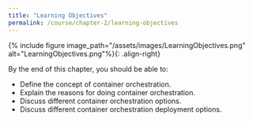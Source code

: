 ```yaml
---
title: "Learning Objectives"
permalink: /course/chapter-2/learning-objectives
---
```

{% include figure image_path="/assets/images/LearningObjectives.png" alt="LearningObjectives.png"%}{: .align-right}

By the end of this chapter, you should be able to:

-   Define the concept of container orchestration.
-   Explain the reasons for doing container orchestration.
-   Discuss different container orchestration options.
-   Discuss different container orchestration deployment options.